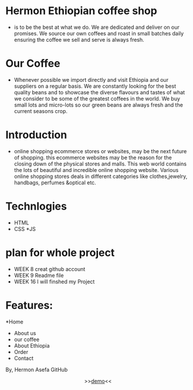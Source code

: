 # Hermon Ethiopian coffee shop


* is to be the best at what we do. We are dedicated and deliver on our promises. We source our own coffees and roast in small batches daily ensuring the coffee we sell and serve is always fresh.

# Our Coffee
* Whenever possible we import directly and visit Ethiopia and our suppliers on a regular basis. We are constantly looking for the best quality beans and to showcase the diverse flavours and tastes of what we consider to be some of the greatest coffees in the world. We buy small lots and micro-lots so our green beans are always fresh and the current seasons crop.

# Introduction
* online shopping ecommerce stores or websites, may be the next future of shopping. this ecommerce websites may be the reason for the closing down of the physical stores and malls. This web world contains the lots of beautiful and incredible online shopping website. Various online shopping stores deals in different categories like clothes,jewelry, handbags, perfumes &optical etc.

# Technlogies
* HTML
* CSS
*JS

# plan for whole project
* WEEK 8 creat github account
* WEEK 9 Readme file
* WEEK 16 I will finshed my Project


# Features:
*Home
* About us
* our coffee
* About Ethiopia
* Order
* Contact

By,
Hermon Asefa
GitHub

<p align="center">
>><a href="https://hermonj.github.io/Hermon-Ethiopian-coffe/">demo</a><<<br>
<br>
